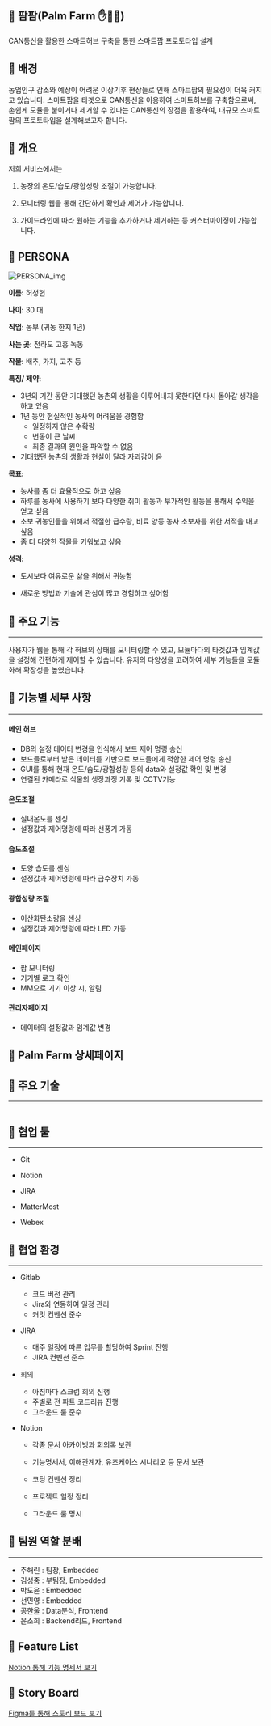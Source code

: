 ## 🥦 팜팜(Palm Farm ✋🥗🤚) 
CAN통신을 활용한 스마트허브 구축을 통한 스마트팜 프로토타입 설계



## 🥦 배경

농업인구 감소와 예상이 어려운 이상기후 현상들로 인해 스마트팜의 필요성이 더욱 커지고 있습니다.
스마트팜을 타겟으로 CAN통신을 이용하여 스마트허브를 구축함으로써,
손쉽게 모듈을 붙이거나 제거할 수 있다는 CAN통신의 장점을 활용하여, 대규모 스마트팜의 프로토타입을 설계해보고자 합니다.




## 🥦 개요

저희 서비스에서는
1. 농장의 온도/습도/광합성량 조절이 가능합니다.

2. 모니터링 웹을 통해 간단하게 확인과 제어가 가능합니다.

3. 가이드라인에 따라 원하는 기능을 추가하거나 제거하는 등 커스터마이징이 가능합니다.

   

## 🥦 PERSONA

![PERSONA_img](/uploads/757954da0c7cbb3ed00f0a3272f9f4a9/PERSONA_img.jpg)

**이름:** 허정현

**나이:** 30 대

**직업:** 농부 (귀농 한지 1년)

**사는 곳:** 전라도 고흥 녹동 

**작물:** 배추, 가지, 고추 등

**특징/ 제약:**

- 3년의 기간 동안 기대했던 농촌의 생활을 이루어내지 못한다면 다시 돌아갈 생각을 하고 있음
- 1년 동안 현실적인 농사의 어려움을 경험함
  - 일정하지 않은 수확량
  - 변동이 큰 날씨
  - 최종 결과의 원인을 파악할 수 없음
- 기대했던 농촌의 생활과 현실이 달라 자괴감이 옴

**목표:**

- 농사를 좀 더 효율적으로 하고 싶음
- 하루를 농사에 사용하기 보다 다양한 취미 활동과 부가적인 활동을 통해서 수익을 얻고 싶음
- 초보 귀농인들을 위해서 적절한 급수량, 비료 양등 농사 초보자를 위한 서적을 내고 싶음
- 좀 더 다양한 작물을 키워보고 싶음

**성격:**

- 도시보다 여유로운 삶을 위해서 귀농함

- 새로운 방법과 기술에 관심이 많고 경험하고 싶어함

  


## 🥦 주요 기능

---
사용자가 웹을 통해 각 허브의 상태를 모니터링할 수 있고, 모듈마다의 타겟값과 임계값을 설정해 간편하게 제어할 수 있습니다.
유저의 다양성을 고려하여 세부 기능들을 모듈화해 확장성을 높였습니다.



## 🥦 기능별 세부 사항

---
#### 메인 허브
- DB의 설정 데이터 변경을 인식해서 보드 제어 명령 송신
- 보드들로부터 받은 데이터를 기반으로 보드들에게 적합한 제어 명령 송신
- GUI를 통해 현재 온도/습도/광합성량 등의 data와 설정값 확인 및 변경
- 연결된 카메라로 식물의 생장과정 기록 및 CCTV기능

#### 온도조절
- 실내온도를 센싱
- 설정값과 제어명령에 따라 선풍기 가동

#### 습도조절
- 토양 습도를 센싱
- 설정값과 제어명령에 따라 급수장치 가동

#### 광합성량 조절
- 이산화탄소량을 센싱
- 설정값과 제어명령에 따라 LED 가동

#### 메인페이지
- 팜 모니터링
- 기기별 로그 확인
- MM으로 기기 이상 시, 알림

#### 관리자페이지
- 데이터의 설정값과 임계값 변경

  


## 🥦 Palm Farm 상세페이지


## 🥦 주요 기술

---
![]()




## 🥦 협업 툴

---

- Git

- Notion

- JIRA

- MatterMost

- Webex

  

## 🌽 협업 환경

---

- Gitlab
  - 코드 버전 관리
  - Jira와 연동하여 일정 관리
  - 커밋 컨벤션 준수
  
- JIRA
  - 매주 일정에 따른 업무를 할당하여 Sprint 진행
  - JIRA 컨벤션 준수
  
- 회의
  - 아침마다 스크럼 회의 진행
  - 주별로 전 파트 코드리뷰 진행
  - 그라운드 룰 준수
  
- Notion
  - 각종 문서 아카이빙과 회의록 보관
  
  - 기능명세서, 이해관계자, 유즈케이스 시나리오 등 문서 보관
  
  - 코딩 컨벤션 정리
  
  - 프로젝트 일정 정리
  
  - 그라운드 룰 명시
  
    

## 🌽 팀원 역할 분배

---
- 주해린 : 팀장, Embedded
- 김성중 : 부팀장, Embedded
- 박도윤 : Embedded
- 선민영 : Embedded
- 공한울 : Data분석, Frontend
- 윤소희 : Backend리드, Frontend




## 🌽 Feature List

[Notion 통해 기능 명세서 보기](https://www.notion.so/3-c7540173534f49f184c4a729590883f5)



## 🌽 Story Board

[Figma를 통해 스토리 보드 보기](https://www.figma.com/file/iEkN1V9dKR4NwmZLkmVCnn/6%EB%B2%A0%EB%94%94%EB%93%9C-team-library?node-id=0-1&t=YPV1c2WtfBoiGqnO-0)



